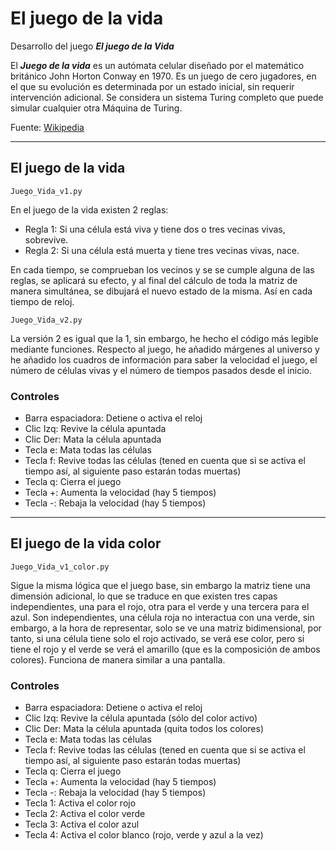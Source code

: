 # El juego de la vida
Desarrollo del juego ***El juego de la Vida***

El ***Juego de la vida*** es un autómata celular diseñado por el matemático británico John Horton Conway en 1970. Es un juego de cero jugadores, en el que su evolución es determinada por un estado inicial, sin requerir intervención adicional. Se considera un sistema Turing completo que puede simular cualquier otra Máquina de Turing.

Fuente: [Wikipedia](https://es.wikipedia.org/wiki/Juego_de_la_vida)

___

## El juego de la vida
~~~
Juego_Vida_v1.py
~~~

En el juego de la vida existen 2 reglas:
- Regla 1: Si una célula está viva y tiene dos o tres vecinas vivas, sobrevive.
- Regla 2: Si una célula está muerta y tiene tres vecinas vivas, nace.

En cada tiempo, se comprueban los vecinos y se se cumple alguna de las reglas, se aplicará su efecto, y al final del cálculo de toda la matriz de manera simultánea, se dibujará el nuevo estado de la misma. Así en cada tiempo de reloj.

~~~
Juego_Vida_v2.py
~~~

La versión 2 es igual que la 1, sin embargo, he hecho el código más legible mediante funciones. Respecto al juego, he añadido márgenes al universo y he añadido los cuadros de información para saber la velocidad el juego, el número de células vivas y el número de tiempos pasados desde el inicio.

### Controles

- Barra espaciadora: Detiene o activa el reloj
- Clic Izq: Revive la célula apuntada
- Clic Der: Mata la célula apuntada
- Tecla e: Mata todas las células
- Tecla f: Revive todas las células (tened en cuenta que si se activa el tiempo así, al siguiente paso estarán todas muertas)
- Tecla q: Cierra el juego
- Tecla +: Aumenta la velocidad (hay 5 tiempos)
- Tecla -: Rebaja la velocidad (hay 5 tiempos)

___

## El juego de la vida color
~~~
Juego_Vida_v1_color.py
~~~

Sigue la misma lógica que el juego base, sin embargo la matriz tiene una dimensión adicional, lo que se traduce en que existen tres capas independientes, una para el rojo, otra para el verde y una tercera para el azul. Son independientes, una célula roja no interactua con una verde, sin embargo, a la hora de representar, solo se ve una matriz bidimensional, por tanto, si una célula tiene solo el rojo activado, se verá ese color, pero si tiene el rojo y el verde se verá el amarillo (que es la composición de ambos colores). Funciona de manera similar a una pantalla.

### Controles

- Barra espaciadora: Detiene o activa el reloj
- Clic Izq: Revive la célula apuntada (sólo del color activo)
- Clic Der: Mata la célula apuntada (quita todos los colores)
- Tecla e: Mata todas las células
- Tecla f: Revive todas las células (tened en cuenta que si se activa el tiempo así, al siguiente paso estarán todas muertas)
- Tecla q: Cierra el juego
- Tecla +: Aumenta la velocidad (hay 5 tiempos)
- Tecla -: Rebaja la velocidad (hay 5 tiempos)
- Tecla 1: Activa el color rojo
- Tecla 2: Activa el color verde
- Tecla 3: Activa el color azul
- Tecla 4: Activa el color blanco (rojo, verde y azul a la vez)
